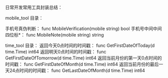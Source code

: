 日常开发常用工具封装总结：



mobile_tool 目录：

手机号真伪判断：
func MobileVerification(mobile string) bool 
手机号中间中间四位标*：
func MobileNote(mobile string) string


time_tool 目录：
返回今天0点时间的时间戳：
func GetFirstDateOfToday(d time.Time) int64
返回明天0点时间的时间戳：
func GetFirstDateOfTomorrow(d time.Time) int64
返回当前月份的第一天0点时间的时间戳：
func GetFirstDateOfMonth(d time.Time) int64 
返回当前月份的最后一天24点时间的时间戳：
func GetLastDateOfMonth(d time.Time) int64



